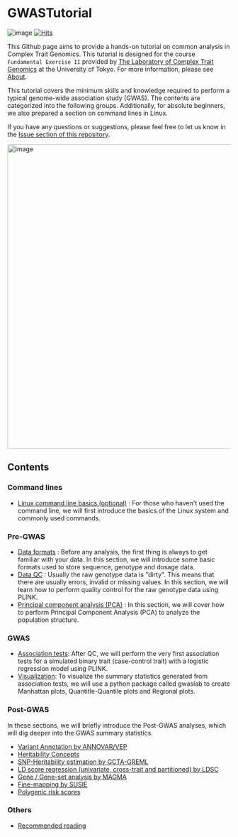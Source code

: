 # GWASTutorial

 ![image](https://user-images.githubusercontent.com/40289485/211962816-5f367b28-f136-468f-8d41-0bffff54481f.png) 
[![Hits](https://hits.seeyoufarm.com/api/count/incr/badge.svg?url=https%3A%2F%2Fgithub.com%2FCloufield%2FGWASTutorial&count_bg=%2379C83D&title_bg=%23555555&icon=&icon_color=%23E7E7E7&title=Views&edge_flat=false)](https://hits.seeyoufarm.com)

This Github page aims to provide a hands-on tutorial on common analysis in Complex Trait Genomics. This tutorial is designed for the course `Fundamental Exercise II` provided by [The Laboratory of Complex Trait Genomics](https://sites.google.com/edu.k.u-tokyo.ac.jp/kamatanilab/) at the University of Tokyo. For more information, please see [About](https://cloufield.github.io/GWASTutorial/99_About/).

This tutorial covers the minimum skills and knowledge required to perform a typical genome-wide association study (GWAS). The contents are categorized into the following groups. Additionally, for absolute beginners, we also prepared a section on command lines in Linux.

If you have any questions or suggestions, please feel free to let us know in the [Issue section of this repository](https://github.com/Cloufield/GWASTutorial/issues).

<img width="686" alt="image" src="https://user-images.githubusercontent.com/40289485/209779725-73b62b15-b044-46a4-98ae-ce5db06f93b3.png">

## Contents

### Command lines 
- [Linux command line basics (optional)](https://cloufield.github.io/GWASTutorial/02_Linux_basics/) : For those who haven't used the command line, we will first introduce the basics of the Linux system and commonly used commands.

### Pre-GWAS

- [Data formats](https://cloufield.github.io/GWASTutorial/03_Data_formats/) : Before any analysis, the first thing is always to get familiar with your data. In this section, we will introduce some basic formats used to store sequence, genotype and dosage data.
- [Data QC](https://cloufield.github.io/GWASTutorial/04_Data_QC/) : Usually the raw genotype data is "dirty". This means that there are usually errors, invalid or missing values. In this section, we will learn how to perform quality control for the raw genotype data using PLINK. 
- [Principal component analysis (PCA)](https://cloufield.github.io/GWASTutorial/05_PCA/) : In this section, we will cover how to perform Principal Component Analysis (PCA) to analyze the population structure.  

### GWAS

- [Association tests](https://cloufield.github.io/GWASTutorial/06_Association_tests/): After QC, we will perform the very first association tests for a simulated binary trait (case-control trait) with a logistic regression model using PLINK.
- [Visualization](https://cloufield.github.io/GWASTutorial/Visualization/): To visualize the summary statistics generated from association tests, we will use a python package called gwaslab to create Manhattan plots, Quantitle-Quantile plots and Regional plots.

### Post-GWAS

In these sections, we will briefly introduce the Post-GWAS analyses, which will dig deeper into the GWAS summary statistics.  

- [Variant Annotation by ANNOVAR/VEP](https://cloufield.github.io/GWASTutorial/07_Annotation/)
- [Heritability Concepts](https://cloufield.github.io/GWASTutorial/13_heritability/)
- [SNP-Heritability estimation by GCTA-GREML](https://cloufield.github.io/GWASTutorial/14_gcta_greml/)
- [LD score regression (univariate, cross-trait and partitioned) by LDSC](https://cloufield.github.io/GWASTutorial/08_LDSC/)
- [Gene / Gene-set analysis by MAGMA](https://cloufield.github.io/GWASTutorial/09_Gene_based_analysis/)
- [Fine-mapping by SUSIE](https://cloufield.github.io/GWASTutorial/12_fine_mapping/)
- [Polygenic risk scores](https://cloufield.github.io/GWASTutorial/10_PRS/)

### Others

- [Recommended reading](https://cloufield.github.io/GWASTutorial/90_Recommended_Reading/)
